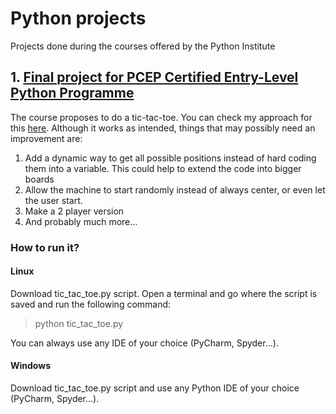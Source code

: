 # Python projects
Projects done during the courses offered by the Python Institute

## 1. [Final project for PCEP Certified Entry-Level Python Programme](https://github.com/EsteveNoguera/python-edube/blob/main/tic_tac_toe.py)

The course proposes to do a tic-tac-toe. You can check my approach for this [here](https://github.com/EsteveNoguera/python-edube/blob/main/tic_tac_toe.py). Although it works as intended, things that may possibly need an improvement are: 

1. Add a dynamic way to get all possible positions instead of hard coding them into a variable. This could help to extend the code into bigger boards
2. Allow the machine to start randomly instead of always center, or even let the user start. 
3. Make a 2 player version
4. And probably much more...

### How to run it?

#### Linux
Download tic_tac_toe.py script. Open a terminal and go where the script is saved and run the following command:
>python tic_tac_toe.py

You can always use any IDE of your choice (PyCharm, Spyder...).

#### Windows
Download tic_tac_toe.py script and use any Python IDE of your choice (PyCharm, Spyder...).
